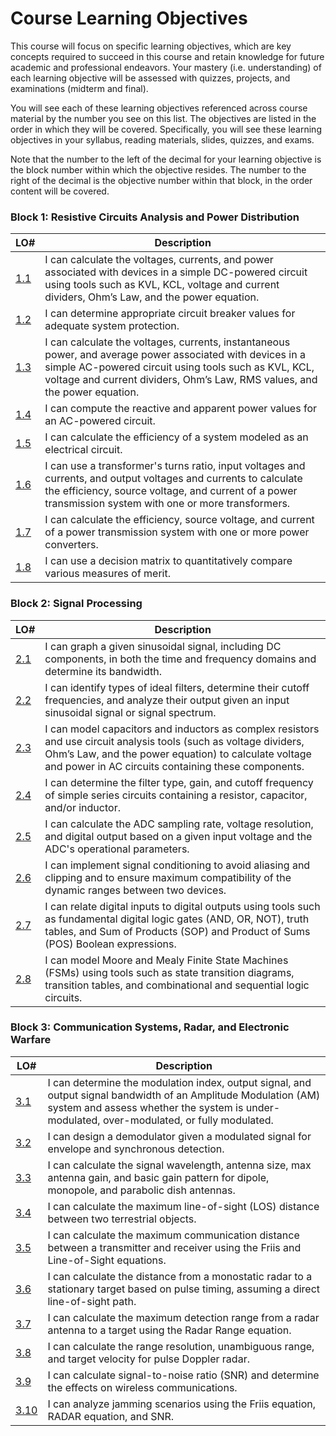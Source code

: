# Course Learning Objectives

This course will focus on specific learning objectives, which are key concepts required to succeed in this course and retain knowledge for future academic and professional endeavors. Your mastery (i.e. understanding) of each learning objective will be assessed with quizzes, projects, and examinations (midterm and final).

You will see each of these learning objectives referenced across course material by the number you see on this list. The objectives are listed in the order in which they will be covered. Specifically, you will see these learning objectives in your syllabus, reading materials, slides, quizzes, and exams. 

Note that the number to the left of the decimal for your learning objective is the block number within which the objective resides. The number to the right of the decimal is the objective number within that block, in the order content will be covered.

 ### Block 1: Resistive Circuits Analysis and Power Distribution  
| LO# | Description |
|----------|----------|
| [1.1](Block1Reading/Obj01/ECE215_Obj01_Reading) | I can calculate the voltages, currents, and power associated with devices in a simple DC-powered circuit using tools such as KVL, KCL, voltage and current dividers, Ohm’s Law, and the power equation. |  
| [1.2](Block1Reading/Obj02/ECE215_Obj02_Reading) | I can determine appropriate circuit breaker values for adequate system protection. |
| [1.3](Block1Reading/Obj03/ECE215_Obj03_Reading) | I can calculate the voltages, currents, instantaneous power, and average power associated with devices in a simple AC-powered circuit using tools such as KVL, KCL, voltage and current dividers, Ohm’s Law, RMS values, and the power equation.  |  
| [1.4](https://control.com/technical-articles/active-power-reactive-power-apparent-power-and-the-role-of-power-factor/) | I can compute the reactive and apparent power values for an AC-powered circuit.  |  
| [1.5](Block1Reading/Obj05/ECE215_Obj05_Reading) | I can calculate the efficiency of a system modeled as an electrical circuit.  |  
| [1.6](Block1Reading/Obj06/ECE215_Obj06_Reading) | I can use a transformer's turns ratio, input voltages and currents, and output voltages and currents to calculate the efficiency, source voltage, and current of a power transmission system with one or more transformers.  |  
| [1.7](Block1Reading/Obj07/ECE215_Obj07_Reading) | I can calculate the efficiency, source voltage, and current of a power transmission system with one or more power converters.  |  
| [1.8](Block1Reading/Obj08/ECE215_Obj08_Reading) | I can use a decision matrix to quantitatively compare various measures of merit.  |  

### Block 2: Signal Processing
| LO# | Description |
|----------|----------|
| [2.1](Block2Reading/Obj01/ECE215_B2_Obj01_Reading) | I can graph a given sinusoidal signal, including DC components, in both the time and frequency domains and determine its bandwidth. |
| [2.2](Block2Reading/Obj02/ECE215_B2_Obj02_Reading) | I can identify types of ideal filters, determine their cutoff frequencies, and analyze their output given an input sinusoidal signal or signal spectrum. |
| [2.3](Block2Reading/Obj03/ECE215_B2_Obj03_Reading) | I can model capacitors and inductors as complex resistors and use circuit analysis tools (such as voltage dividers, Ohm’s Law, and the power equation) to calculate voltage and power in AC circuits containing these components. |
| [2.4](Block2Reading/Obj04/ECE215_B2_Obj04_Reading) | I can determine the filter type, gain, and cutoff frequency of simple series circuits containing a resistor, capacitor, and/or inductor.  |
| [2.5](Block2Reading/Obj05/ECE215_B2_Obj05_Reading) | I can calculate the ADC sampling rate, voltage resolution, and digital output based on a given input voltage and the ADC's operational parameters.    |
| [2.6](Block2Reading/Obj06/ECE215_B2_Obj06_Reading) | I can implement signal conditioning to avoid aliasing and clipping and to ensure maximum compatibility of the dynamic ranges between two devices.   |
| [2.7](Block2Reading/Obj07/ECE215_B2_Obj07_Reading) | I can relate digital inputs to digital outputs using tools such as fundamental digital logic gates (AND, OR, NOT), truth tables, and Sum of Products (SOP) and Product of Sums (POS) Boolean expressions.  |
| [2.8](Block2Reading/Obj08/ECE215_B2_Obj08_Reading) | I can model Moore and Mealy Finite State Machines (FSMs) using tools such as state transition diagrams, transition tables, and combinational and sequential logic circuits.  |

### Block 3: Communication Systems, Radar, and Electronic Warfare
| LO# | Description |
|----------|----------|
| [3.1](Block3Reading/Obj01/ECE215_B3_Obj01_Reading) | I can determine the modulation index, output signal, and output signal bandwidth of an Amplitude Modulation (AM) system and assess whether the system is under-modulated, over-modulated, or fully modulated. |
| [3.2](Block3Reading/Obj02/ECE215_B3_Obj02_Reading) | I can design a demodulator given a modulated signal for envelope and synchronous detection. |
| [3.3](Block3Reading/Obj03/ECE215_B3_Obj03_Reading) | I can calculate the signal wavelength, antenna size, max antenna gain, and basic gain pattern for dipole, monopole, and parabolic dish antennas. |
| [3.4](Block3Reading/Obj04/ECE215_B3_Obj04_Reading) | I can calculate the maximum line-of-sight (LOS) distance between two terrestrial objects.   |
| [3.5](Block3Reading/Obj05/ECE215_B3_Obj05_Reading) | I can calculate the maximum communication distance between a transmitter and receiver using the Friis and Line-of-Sight equations.  |
| [3.6](Block3Reading/Obj06/ECE215_B3_Obj06_Reading) | I can calculate the distance from a monostatic radar to a stationary target based on pulse timing, assuming a direct line-of-sight path. |
| [3.7](Block3Reading/Obj07/ECE215_B3_Obj07_Reading) | I can calculate the maximum detection range from a radar antenna to a target using the Radar Range equation. |  
| [3.8](Block3Reading/Obj08/ECE215_B3_Obj08_Reading) | I can calculate the range resolution, unambiguous range, and target velocity for pulse Doppler radar. |
| [3.9](Block3Reading/Obj09/ECE215_B3_Obj09_Reading) | I can calculate signal-to-noise ratio (SNR) and determine the effects on wireless communications. |
| [3.10](Block3Reading/Obj10/ECE215_B3_Obj10_Reading) | I can analyze jamming scenarios using the Friis equation, RADAR equation, and SNR. |
